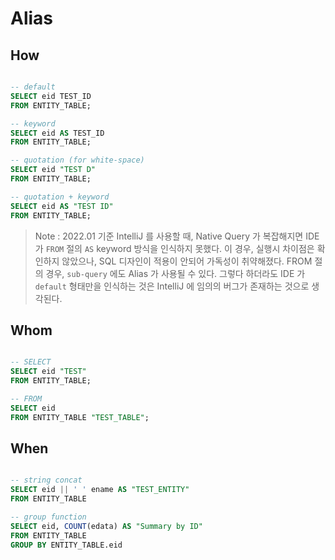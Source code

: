 # Alias

## How

```sql

-- default
SELECT eid TEST_ID
FROM ENTITY_TABLE;

-- keyword
SELECT eid AS TEST_ID
FROM ENTITY_TABLE;

-- quotation (for white-space)
SELECT eid "TEST D"
FROM ENTITY_TABLE;

-- quotation + keyword
SELECT eid AS "TEST ID"
FROM ENTITY_TABLE;

```

> Note : 2022.01 기준 IntelliJ 를 사용할 때, Native Query 가 복잡해지면 IDE 가 `FROM` 절의 `AS` keyword 방식을 인식하지 못했다. 이 경우, 실행시 차이점은 확인하지 않았으나, SQL 디자인이 적용이 안되어 가독성이 취약해졌다. FROM 절의 경우, `sub-query` 에도 Alias 가 사용될 수 있다. 그렇다 하더라도 IDE 가 `default` 형태만을 인식하는 것은 IntelliJ 에 임의의 버그가 존재하는 것으로 생각된다.

## Whom

```sql

-- SELECT
SELECT eid "TEST"
FROM ENTITY_TABLE;

-- FROM
SELECT eid
FROM ENTITY_TABLE "TEST_TABLE";

```

## When

```sql

-- string concat
SELECT eid || ' ' ename AS "TEST_ENTITY"
FROM ENTITY_TABLE

-- group function
SELECT eid, COUNT(edata) AS "Summary by ID"
FROM ENTITY_TABLE
GROUP BY ENTITY_TABLE.eid

```